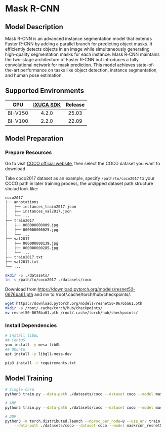 # Mask R-CNN

## Model Description

Mask R-CNN is an advanced instance segmentation model that extends Faster R-CNN by adding a parallel branch for
predicting object masks. It efficiently detects objects in an image while simultaneously generating high-quality
segmentation masks for each instance. Mask R-CNN maintains the two-stage architecture of Faster R-CNN but introduces a
fully convolutional network for mask prediction. This model achieves state-of-the-art performance on tasks like object
detection, instance segmentation, and human pose estimation.

## Supported Environments

| GPU    | [IXUCA SDK](https://gitee.com/deep-spark/deepspark#%E5%A4%A9%E6%95%B0%E6%99%BA%E7%AE%97%E8%BD%AF%E4%BB%B6%E6%A0%88-ixuca) | Release |
| :----: | :----: | :----: |
| BI-V150 | 4.2.0     |  25.03  |
| BI-V100 | 2.2.0     |  22.09  |

## Model Preparation

### Prepare Resources

Go to visit [COCO official website](https://cocodataset.org/#download), then select the COCO dataset you want to
download.

Take coco2017 dataset as an example, specify `/path/to/coco2017` to your COCO path in later training process, the
unzipped dataset path structure sholud look like:

```bash
coco2017
├── annotations
│   ├── instances_train2017.json
│   ├── instances_val2017.json
│   └── ...
├── train2017
│   ├── 000000000009.jpg
│   ├── 000000000025.jpg
│   └── ...
├── val2017
│   ├── 000000000139.jpg
│   ├── 000000000285.jpg
│   └── ...
├── train2017.txt
├── val2017.txt
└── ...
```

```bash
mkdir -p ./datasets/
ln -s /path/to/coco2017 ./datasets/coco
```

Download from <https://download.pytorch.org/models/resnet50-0676ba61.pth> and mv to /root/.cache/torch/hub/checkpoints/.

```bash
wget https://download.pytorch.org/models/resnet50-0676ba61.pth
mkdir -p /root/.cache/torch/hub/checkpoints/
mv resnet50-0676ba61.pth /root/.cache/torch/hub/checkpoints/
```

### Install Dependencies

```bash
# Install libGL
## CentOS
yum install -y mesa-libGL
## Ubuntu
apt install -y libgl1-mesa-dev

pip3 install -r requirements.txt
```

## Model Training

```bash
# Single Card
python3 train.py --data-path ./datasets/coco --dataset coco --model maskrcnn_resnet50_fpn --lr 0.001 --batch-size 4

# AMP
python3 train.py --data-path ./datasets/coco --dataset coco --model maskrcnn_resnet50_fpn --lr 0.001 --batch-size 1 --amp

# DDP
python3 -m torch.distributed.launch --nproc_per_node=8 --use_env train.py\
    --data-path ./datasets/coco --dataset coco --model maskrcnn_resnet50_fpn --wd 0.000001 --lr 0.001 --batch-size 4
```
